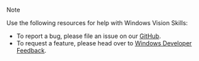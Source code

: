 > [!NOTE]
> Use the following resources for help with Windows Vision Skills:
>
> * To report a bug, please file an issue on our [GitHub](https://github.com/Microsoft/WindowsVisionSkillsPreview/issues).
> * To request a feature, please head over to [Windows Developer Feedback](https://wpdev.uservoice.com/).
